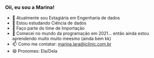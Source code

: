 ### Oii, eu sou a Marina!

- 🔭 Atualmente sou Estagiária em Engenharia de dados
- 🌱 Estou estudando Ciência de dados
- 💙 Faço parte do time de Importação
- 🤔 Comecei no mundo da programação em 2021... então ainda estou aprendendo muito muito meesmo (ainda bem kk)
- 📫 Como me contatar: marina.lara@iclinic.com.br
- 😄 Pronomes: Ela/Dela

